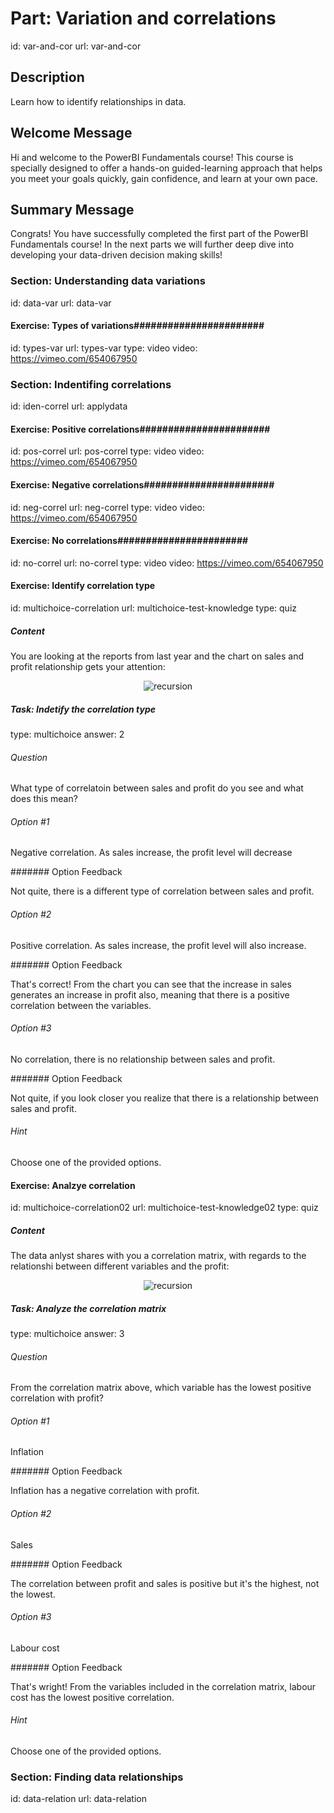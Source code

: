 # Part: Variation and correlations
id: var-and-cor
url: var-and-cor

## Description

Learn how to identify relationships in data.

## Welcome Message

Hi and welcome to the PowerBI Fundamentals course! This course is specially designed to offer a hands-on guided-learning approach that helps you meet your goals quickly, gain confidence, and learn at your own pace. 

## Summary Message

Congrats! You have successfully completed the first part of the PowerBI Fundamentals course! In the next parts we will further deep dive into developing your data-driven decision making skills!


### Section: Understanding data variations
id: data-var
url: data-var

#### Exercise: Types of variations#######################
id: types-var
url: types-var
type: video
video: https://vimeo.com/654067950


### Section: Indentifing correlations
id: iden-correl
url: applydata

#### Exercise: Positive correlations#######################
id: pos-correl
url: pos-correl
type: video
video: https://vimeo.com/654067950

#### Exercise: Negative correlations#######################
id: neg-correl
url: neg-correl
type: video
video: https://vimeo.com/654067950

#### Exercise: No correlations#######################
id: no-correl
url: no-correl
type: video
video: https://vimeo.com/654067950

#### Exercise: Identify correlation type
id: multichoice-correlation
url: multichoice-test-knowledge
type: quiz

##### Content

<p>You are looking at the reports from last year and the chart on sales and profit relationship gets your attention:<p>


<p align="middle"><img src="https://drive.google.com/uc?export=download&id=1LcAoo51Q1jDtKLwEXqPy4YihBMEoW0or" alt="recursion" align="middle" style="max-width: 100%"></p>


##### Task: Indetify the correlation type
type: multichoice
answer: 2

###### Question

<p>What type of correlatoin between sales and profit do you see and what does this mean?</p>

###### Option #1

<p>Negative correlation. As sales increase, the profit level will decrease</p>

####### Option Feedback

<p>Not quite, there is a different type of correlation between sales and profit.</p>

###### Option #2

<p>Positive correlation. As sales increase, the profit level will also increase.</p>

####### Option Feedback

<p>That's correct! From the chart you can see that the increase in sales generates an increase in profit also, meaning that there is a positive correlation between the variables.</p>

###### Option #3

<p>No correlation, there is no relationship between sales and profit.</p>

####### Option Feedback

<p>Not quite, if you look closer you realize that there is a relationship between sales and profit.</p>

###### Hint

<p>Choose one of the provided options.</p>


#### Exercise: Analzye correlation
id: multichoice-correlation02
url: multichoice-test-knowledge02
type: quiz

##### Content

<p>The data anlyst shares with you a correlation matrix, with regards to the relationshi between different variables and the profit:<p>


<p align="middle"><img src="https://drive.google.com/uc?export=download&id=1Mr-XjuUgcr_UYVF7tgV_eSKIU7SK6Jox" alt="recursion" align="middle" style="max-width: 100%"></p>


##### Task: Analyze the correlation matrix
type: multichoice
answer: 3

###### Question

<p>From the correlation matrix above, which variable has the lowest positive correlation with profit?</p>

###### Option #1

<p>Inflation</p>

####### Option Feedback

<p>Inflation has a negative correlation with profit.</p>

###### Option #2

<p>Sales</p>

####### Option Feedback

<p>The correlation between profit and sales is positive but it's the highest, not the lowest.</p>

###### Option #3

<p>Labour cost</p>

####### Option Feedback

<p>That's wright! From the variables included in the correlation matrix, labour cost has the lowest positive correlation.</p>

###### Hint

<p>Choose one of the provided options.</p>



### Section: Finding data relationships
id: data-relation
url: data-relation